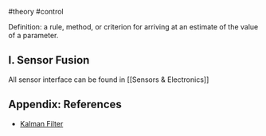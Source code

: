 #theory #control 


Definition: a rule, method, or criterion for arriving at an estimate of the value of a parameter.

## I. Sensor Fusion

All sensor interface can be found in [[Sensors & Electronics]]

## Appendix: References

- [Kalman Filter](https://en.wikipedia.org/wiki/Kalman_filter)